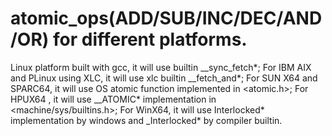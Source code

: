 # atomic_ops(ADD/SUB/INC/DEC/AND/OR) for different platforms.

Linux platform built with gcc, it will use builtin __sync_fetch*;
For IBM AIX and PLinux using XLC, it will use xlc builtin __fetch_and*;
For SUN X64 and SPARC64, it will use OS atomic function implemented in <atomic.h>; 
For HPUX64 , it will use __ATOMIC* implementation in  <machine/sys/builtins.h>;
For WinX64, it will use Interlocked* implementation by windows and _Interlocked* by compiler builtin.
